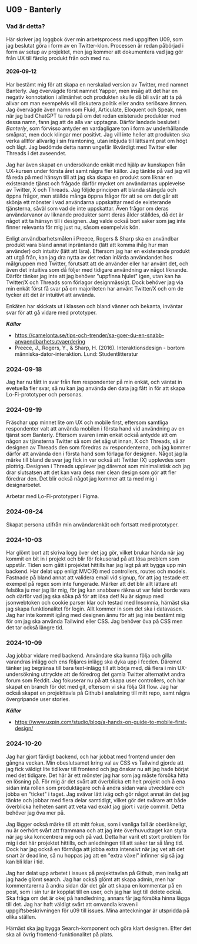 ## U09 - Banterly

### Vad är detta?

Här skriver jag loggbok över min arbetsprocess med uppgiften U09, som jag beslutat göra i form av en Twitter-klon. Processen är redan påbörjad i form av setup av projektet, men jag kommer att dokumentera vad jag gör från UX till färdig produkt från och med nu.

#### 2026-09-12

Har bestämt mig för att skapa en nerskalad version av Twitter, med namnet Banterly. Jag övervägde först namnet Yapper, men insåg att det har en negativ konnotation i allmänhet och produkten skulle då bli svår att ta på allvar om man exempelvis vill diskutera politik eller andra seriösare ämnen. Jag övervägde även namn som Fluid, Articulate, Eloquent och Speak, men när jag bad ChatGPT ta reda på om det redan existerade produkter med dessa namn, fann jag att de alla var upptagna. Därför landade beslutet i _Banterly_, som förvisso antyder en vardagligare ton i form av underhållande småprat, men dock klingar mer positivt. Jag vill inte heller att produkten ska verka alltför allvarlig i sin framtoning, utan inbjuda till lättsamt prat om högt och lågt. Jag bedömde detta namn ungefär likvärdigt med Twitter eller Threads i det avseendet.

Jag har även skapat en undersökande enkät med hjälp av kunskapen från UX-kursen under första året samt några fler källor. Jag tänkte på vad jag vill få reda på med hänsyn till att jag ska skapa en produkt som liknar en existerande tjänst och frågade därför mycket om användarnas upplevelse av Twitter, X och Threads. Jag följde principen att blanda stängda och öppna frågor, men ställde många öppna frågor för att se om det går att skönja ett mönster i vad användarna uppskattar med de existerande tjänsterna, såväl som vad de inte uppskattar. Även frågor om deras användarvanor av liknande produkter samt deras ålder ställdes, då det är något att ta hänsyn till i designen. Jag valde också bort saker som jag inte finner relevanta för mig just nu, såsom exempelvis kön.

Enligt användbarhetsmålen i Preece, Rogers & Sharp ska en användbar produkt vara bland annat inpräntande (lätt att komma ihåg hur man använder) och intuitiv (lätt att lära). Eftersom jag har en existerande produkt att utgå från, kan jag dra nytta av det redan inlärda användandet hos målgruppen med Twitter, förutsatt att de använder eller har använt det, och även det intuitiva som då följer med tidigare användning av något liknande. Därför tänker jag inte att jag behöver "uppfinna hjulet" igen, utan kan ha Twitter/X och Threads som förlagor designmässigt. Dock behöver jag via min enkät först få svar på om majoriteten har använt Twitter/X och om de tycker att det är intuitivt att använda.

Enkäten har skickats ut i klassen och bland vänner och bekanta, inväntar svar för att gå vidare med prototyper.

**_Källor_**

- https://camelonta.se/tips-och-trender/sa-goer-du-en-snabb-anvaendbarhetsutvaerdering
- Preece, J., Rogers, Y., & Sharp, H. (2016). Interaktionsdesign - bortom människa-dator-interaktion. Lund: Studentlitteratur

### 2024-09-18

Jag har nu fått in svar från fem respondenter på min enkät, och väntat in evetuella fler svar, så nu kan jag använda den data jag fått in för att skapa Lo-Fi-prototyper och personas.

### 2024-09-19

Fräschar upp minnet lite om UX och mobile first, eftersom samtliga respondenter valt att använda mobilen i första hand vid användning av en tjänst som Banterly. Eftersom svaren i min enkät också antydde att om någon av tjänsterna Twitter så som det såg ut innan, X och Threads, så är designen av Threads den som föredras av respondenterna, och jag kommer därför att använda den i första hand som förlaga för designen. Något jag la märke till bland de svar jag fick in var också att Twitter (X) upplevdes som plottrig. Designen i Threads upplever jag däremot som minimalistisk och jag drar slutsatsen att det kan vara dess mer clean design som gör att fler föredrar den. Det blir också något jag kommer att ta med mig i designarbetet.

Arbetar med Lo-Fi-prototyper i Figma.

### 2024-09-24

Skapat persona utifrån min användarenkät och fortsatt med prototyper.

### 2024-10-03

Har glömt bort att skriva logg över det jag gör, vilket brukar hända när jag kommit en bit in i projekt och blir för fokuserad på att lösa problem som uppstår. Tiden som gått i projektet hittills har jag lagt på att bygga upp min backend. Har delat upp enligt MVC(R) med controllers, routes och models. Fastnade på bland annat att validera email vid signup, för att jag testade ett exempel på regex som inte fungerade. Märker att det blir allt lättare att felsöka ju mer jag lär mig, för jag kan snabbare räkna ut var felet borde vara och därför vad jag ska söka på för att lösa det! Nu är signup med jsonwebtoken och cookie parser klar och testad med Insomnia, härnäst ska jag skapa funktionalitet för login. Allt kommer in som det ska i datavasen. Jag har inte kommit igång med designen ännu för att jag inte bestämt mig för om jag ska använda Tailwind eller CSS. Jag behöver öva på CSS men det tar också längre tid.

### 2024-10-09

Jag jobbar vidare med backend. Användare ska kunna följa och gilla varandras inlägg och ens följares inlägg ska dyka upp i feeden. Däremot tänker jag begränsa till bara text-inlägg till att börja med, då flera i min UX-undersökning uttryckte att de föredrog det gamla Twitter alternativt andra forum som Reddit. Jag fokuserar nu på att skapa user controllers, och har skapat en branch för det med git, eftersom vi ska följa Git flow. Jag har också skapat en projekttavla på Github i anslutning till mitt repo, samt några övergripande user stories.

**_Källor_**

- https://www.uxpin.com/studio/blog/a-hands-on-guide-to-mobile-first-design/

### 2024-10-20

Jag har gjort färdigt backend, och har jobbat med frontend under den gångna veckan. Min obeslutsamet kring val av CSS vs Tailwind gjorde att jag fick väldigt lite tid kvar till frontend och jag önskar nu att jag hade börjat med det tidigare. Det här är ett mönster jag har som jag måste försöka hitta en lösning på. För mig är det svårt att överblicka ett helt projekt och å ena sidan inta rollen som produktägare och å andra sidan vara utvecklare och jobba en "ticket" i taget. Jag svävar lätt iväg och gör något annat än det jag tänkte och jobbar med flera delar samtidigt, vilket gör det svårare att både överblicka helheten samt att veta vad exakt jag gjort i varje commit. Detta behöver jag öva mer på.

Jag lägger också märke till att mitt fokus, som i vanliga fall är oberäkneligt, nu är oerhört svårt att frammana och att jag inte överhuvudtaget kan styra när jag ska koncentrera mig och på vad. Detta har varit ett stort problem för mig i det här projektet hittills, och anledningen till att saker tar så lång tid. Dock har jag också en förmåga att jobba extra intensivt när jag vet att det snart är deadline, så nu hoppas jag att en "extra växel" infinner sig så jag kan bli klar i tid.

Jag har delat upp arbetet i issues på projekttavlan på Github, men insåg att jag hade glömt search. Jag har också glömt att skapa admin, men har kommentarerna å andra sidan där det går att skapa en kommentar på en post, som i sin tur är kopplat till en user, och jag har lagt till delete också. Ska fråga om det är okej på handledning, annars får jag försöka hinna lägga till det. Jag har haft väldigt svårt att omvandla kraven i uppgiftsbeskrivningen för u09 till issues. Mina anteckningar är utspridda på olika ställen.

Härnäst ska jag bygga Search-komponent och göra klart designen. Efter det ska all övrig frontend-funktionalitet på plats.
